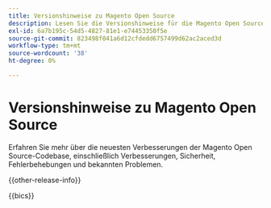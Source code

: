 ```yaml
---
title: Versionshinweise zu Magento Open Source
description: Lesen Sie die Versionshinweise für die Magento Open Source-Codebase.
exl-id: 6a7b195c-54d5-4827-81e1-e74453350f5e
source-git-commit: 823498f041a6d12cfdedd6757499d62ac2aced3d
workflow-type: tm+mt
source-wordcount: '38'
ht-degree: 0%

---
```


# Versionshinweise zu Magento Open Source

Erfahren Sie mehr über die neuesten Verbesserungen der Magento Open Source-Codebase, einschließlich Verbesserungen, Sicherheit, Fehlerbehebungen und bekannten Problemen.

{{other-release-info}}

{{bics}}
